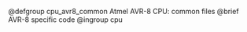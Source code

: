 @defgroup   cpu_avr8_common Atmel AVR-8 CPU: common files
@brief      AVR-8 specific code
@ingroup    cpu
